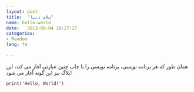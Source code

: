 ```yaml
---
layout: post
title:  "سلام دنیا"
name: hello-world
date:   2013-09-04 10:27:27
categories: 
- Random
lang: fa

---
```

همان طور که هر برنامه نویسی، برنامه  نویسی را با چاپ چنین عبارتی آغاز می کند، این بلاگ نیز این گونه آغاز می شود!

    print('Hello, World!')
 